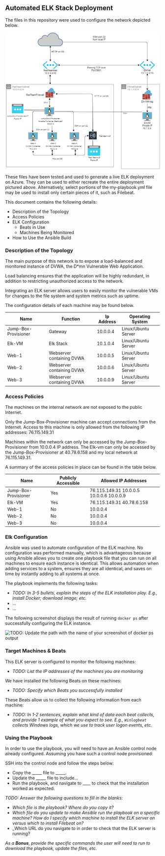 ## Automated ELK Stack Deployment

The files in this repository were used to configure the network depicted below.

![Virtual Network](https://github.com/taylordnorman/Virtual-Network-Elkstack/blob/main/Ansible/Images/Virtual_Network_Diagram_Project.png)

These files have been tested and used to generate a live ELK deployment on Azure. They can be used to either recreate the entire deployment pictured above. Alternatively, select portions of the my-playbook.yml file may be used to install only certain pieces of it, such as Filebeat.


This document contains the following details:
- Description of the Topology
- Access Policies
- ELK Configuration
  - Beats in Use
  - Machines Being Monitored
- How to Use the Ansible Build


### Description of the Topology

The main purpose of this network is to expose a load-balanced and monitored instance of DVWA, the D*mn Vulnerable Web Application.

Load balancing ensures that the application will be highly redundant, in addition to restricting unauthorized access to the network.

Integrating an ELK server allows users to easily monitor the vulnerable VMs for changes to the file system and system metrics such as uptime.

The configuration details of each machine may be found below.

| Name                 | Function                  | Ip Address | Operating System    |
|----------------------|---------------------------|------------|---------------------|
| Jump-Box-Provisioner | Gateway                   | 10.0.0.4   | Linux/Ubuntu Server |
| Elk-VM               | Elk Stack                 | 10.1.0.4   | Linux/Ubuntu Server |
| Web-1                | Webserver containing DVWA | 10.0.0.5   | Linux/Ubuntu Server |
| Web-2                | Webserver containing DVWA | 10.0.0.6   | Linux/Ubuntu Server |
| Web-3                | Webserver containing DVWA | 10.0.0.9   | Linux/Ubuntu Server |

### Access Policies

The machines on the internal network are not exposed to the public Internet. 

Only the Jump-Box-Provisioner machine can accept connections from the Internet. Access to this machine is only allowed from the following IP addresses:
76.115.149.31

Machines within the network can only be accessed by the Jump-Box-Provisioner from 10.0.0.4 IP address.
The Elk-vm can only be accessed by the Jump-Box-Provisioner at 40.78.6.158 and my local network at 76.115.149.31.

A summary of the access policies in place can be found in the table below.

Name                 | Publicly Accessible | Allowed IP Addresses                       |
|----------------------|---------------------|------------------------------------------|
| Jump-Box-Provisioner | Yes                 | 76.115.149.31 10.0.0.5 10.0.0.6 10.0.0.9 |
| Elk-VM               | Yes                 | 76.115.149.31 40.78.6.158                |
| Web-1                | No                  | 10.0.0.4                                 |
| Web-2                | No                  | 10.0.0.4                                 |
| Web-3                | No                  | 10.0.0.4                                 |

### Elk Configuration

Ansible was used to automate configuration of the ELK machine. No configuration was performed manually, which is advantageous because using Ansible allows you to create one playbook file that you can run on all machines to ensure each instance is identical. This allows automation when adding services to a system, ensures they are all identical, and saves on time by instantly adding to all systems at once.

The playbook implements the following tasks:
- _TODO: In 3-5 bullets, explain the steps of the ELK installation play. E.g., install Docker; download image; etc._
- ...
- ...

The following screenshot displays the result of running `docker ps` after successfully configuring the ELK instance.

![TODO: Update the path with the name of your screenshot of docker ps output](Images/docker_ps_output.png)

### Target Machines & Beats
This ELK server is configured to monitor the following machines:
- _TODO: List the IP addresses of the machines you are monitoring_

We have installed the following Beats on these machines:
- _TODO: Specify which Beats you successfully installed_

These Beats allow us to collect the following information from each machine:
- _TODO: In 1-2 sentences, explain what kind of data each beat collects, and provide 1 example of what you expect to see. E.g., `Winlogbeat` collects Windows logs, which we use to track user logon events, etc._

### Using the Playbook
In order to use the playbook, you will need to have an Ansible control node already configured. Assuming you have such a control node provisioned: 

SSH into the control node and follow the steps below:
- Copy the _____ file to _____.
- Update the _____ file to include...
- Run the playbook, and navigate to ____ to check that the installation worked as expected.

_TODO: Answer the following questions to fill in the blanks:_
- _Which file is the playbook? Where do you copy it?_
- _Which file do you update to make Ansible run the playbook on a specific machine? How do I specify which machine to install the ELK server on versus which to install Filebeat on?_
- _Which URL do you navigate to in order to check that the ELK server is running?

_As a **Bonus**, provide the specific commands the user will need to run to download the playbook, update the files, etc._
